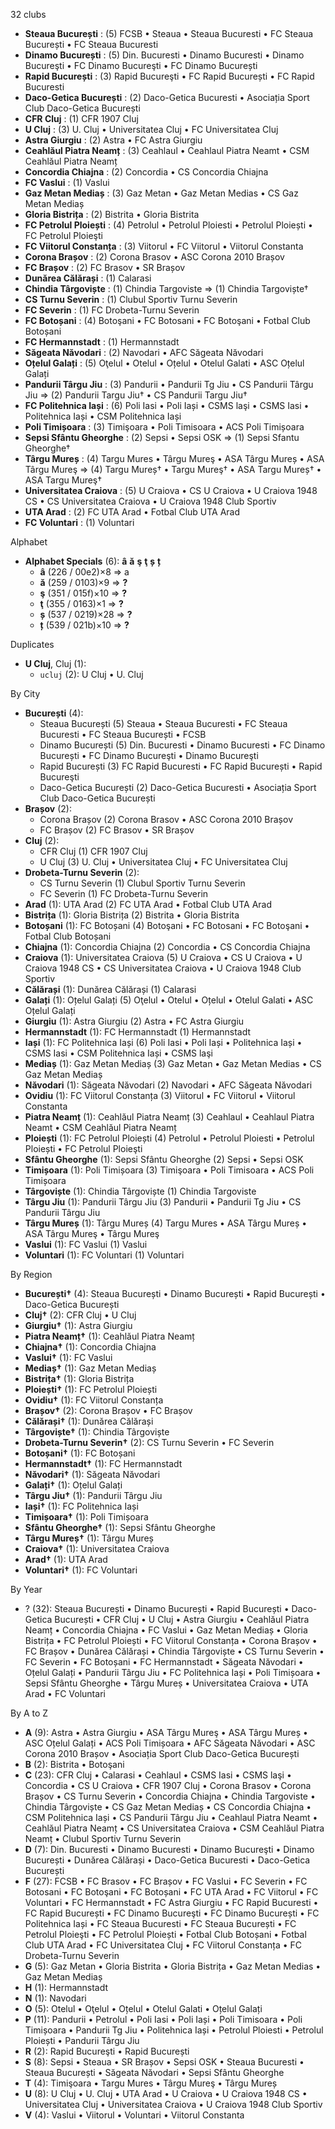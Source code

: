 32 clubs

- **Steaua București** : (5) FCSB • Steaua • Steaua Bucuresti • FC Steaua București • FC Steaua Bucuresti
- **Dinamo București** : (5) Din. Bucuresti • Dinamo Bucuresti • Dinamo Bucureşti • FC Dinamo Bucureşti • FC Dinamo București
- **Rapid București** : (3) Rapid Bucureşti • FC Rapid București • FC Rapid Bucuresti
- **Daco-Getica București** : (2) Daco-Getica Bucuresti • Asociația Sport Club Daco-Getica București
- **CFR Cluj** : (1) CFR 1907 Cluj
- **U Cluj** : (3) U. Cluj • Universitatea Cluj • FC Universitatea Cluj
- **Astra Giurgiu** : (2) Astra • FC Astra Giurgiu
- **Ceahlăul Piatra Neamț** : (3) Ceahlaul • Ceahlaul Piatra Neamt • CSM Ceahlăul Piatra Neamț
- **Concordia Chiajna** : (2) Concordia • CS Concordia Chiajna
- **FC Vaslui** : (1) Vaslui
- **Gaz Metan Mediaș** : (3) Gaz Metan • Gaz Metan Medias • CS Gaz Metan Mediaș
- **Gloria Bistrița** : (2) Bistrita • Gloria Bistrita
- **FC Petrolul Ploiești** : (4) Petrolul • Petrolul Ploiesti • Petrolul Ploiești • FC Petrolul Ploieşti
- **FC Viitorul Constanța** : (3) Viitorul • FC Viitorul • Viitorul Constanta
- **Corona Brașov** : (2) Corona Brasov • ASC Corona 2010 Brașov
- **FC Brașov** : (2) FC Brasov • SR Brașov
- **Dunărea Călărași** : (1) Calarasi
- **Chindia Târgoviște** : (1) Chindia Targoviste => (1) Chindia Targoviște†
- **CS Turnu Severin** : (1) Clubul Sportiv Turnu Severin
- **FC Severin** : (1) FC Drobeta-Turnu Severin
- **FC Botoșani** : (4) Botoşani • FC Botosani • FC Botoşani • Fotbal Club Botoșani
- **FC Hermannstadt** : (1) Hermannstadt
- **Săgeata Năvodari** : (2) Navodari • AFC Săgeata Năvodari
- **Oțelul Galați** : (5) Oţelul • Otelul • Oțelul • Otelul Galati • ASC Oțelul Galați
- **Pandurii Târgu Jiu** : (3) Pandurii • Pandurii Tg Jiu • CS Pandurii Târgu Jiu => (2) Pandurii Targu Jiu† • CS Pandurii Targu Jiu†
- **FC Politehnica Iași** : (6) Poli Iasi • Poli Iași • CSMS laşi • CSMS Iasi • Politehnica Iași • CSM Politehnica Iași
- **Poli Timișoara** : (3) Timişoara • Poli Timisoara • ACS Poli Timișoara
- **Sepsi Sfântu Gheorghe** : (2) Sepsi • Sepsi OSK => (1) Sepsi Sfantu Gheorghe†
- **Târgu Mureș** : (4) Targu Mures • Târgu Mureş • ASA Târgu Mureș • ASA Târgu Mureş => (4) Targu Mureș† • Targu Mureş† • ASA Targu Mureș† • ASA Targu Mureş†
- **Universitatea Craiova** : (5) U Craiova • CS U Craiova • U Craiova 1948 CS • CS Universitatea Craiova • U Craiova 1948 Club Sportiv
- **UTA Arad** : (2) FC UTA Arad • Fotbal Club UTA Arad
- **FC Voluntari** : (1) Voluntari




Alphabet

- **Alphabet Specials** (6):  **â**  **ă**  **ş**  **ţ**  **ș**  **ț** 
  - **â** (226 / 00e2)×8 => a
  - **ă** (259 / 0103)×9 => **?**
  - **ş** (351 / 015f)×10 => **?**
  - **ţ** (355 / 0163)×1 => **?**
  - **ș** (537 / 0219)×28 => **?**
  - **ț** (539 / 021b)×10 => **?**




Duplicates

- **U Cluj**, Cluj (1):
  - `ucluj` (2): U Cluj • U. Cluj




By City

- **București** (4): 
  - Steaua București  (5) Steaua • Steaua Bucuresti • FC Steaua Bucuresti • FC Steaua București • FCSB
  - Dinamo București  (5) Din. Bucuresti • Dinamo Bucuresti • FC Dinamo București • FC Dinamo Bucureşti • Dinamo Bucureşti
  - Rapid București  (3) FC Rapid Bucuresti • FC Rapid București • Rapid Bucureşti
  - Daco-Getica București  (2) Daco-Getica Bucuresti • Asociația Sport Club Daco-Getica București
- **Brașov** (2): 
  - Corona Brașov  (2) Corona Brasov • ASC Corona 2010 Brașov
  - FC Brașov  (2) FC Brasov • SR Brașov
- **Cluj** (2): 
  - CFR Cluj  (1) CFR 1907 Cluj
  - U Cluj  (3) U. Cluj • Universitatea Cluj • FC Universitatea Cluj
- **Drobeta-Turnu Severin** (2): 
  - CS Turnu Severin  (1) Clubul Sportiv Turnu Severin
  - FC Severin  (1) FC Drobeta-Turnu Severin
- **Arad** (1): UTA Arad  (2) FC UTA Arad • Fotbal Club UTA Arad
- **Bistrița** (1): Gloria Bistrița  (2) Bistrita • Gloria Bistrita
- **Botoșani** (1): FC Botoșani  (4) Botoşani • FC Botosani • FC Botoşani • Fotbal Club Botoșani
- **Chiajna** (1): Concordia Chiajna  (2) Concordia • CS Concordia Chiajna
- **Craiova** (1): Universitatea Craiova  (5) U Craiova • CS U Craiova • U Craiova 1948 CS • CS Universitatea Craiova • U Craiova 1948 Club Sportiv
- **Călărași** (1): Dunărea Călărași  (1) Calarasi
- **Galați** (1): Oțelul Galați  (5) Oţelul • Otelul • Oțelul • Otelul Galati • ASC Oțelul Galați
- **Giurgiu** (1): Astra Giurgiu  (2) Astra • FC Astra Giurgiu
- **Hermannstadt** (1): FC Hermannstadt  (1) Hermannstadt
- **Iași** (1): FC Politehnica Iași  (6) Poli Iasi • Poli Iași • Politehnica Iași • CSMS Iasi • CSM Politehnica Iași • CSMS laşi
- **Mediaș** (1): Gaz Metan Mediaș  (3) Gaz Metan • Gaz Metan Medias • CS Gaz Metan Mediaș
- **Năvodari** (1): Săgeata Năvodari  (2) Navodari • AFC Săgeata Năvodari
- **Ovidiu** (1): FC Viitorul Constanța  (3) Viitorul • FC Viitorul • Viitorul Constanta
- **Piatra Neamț** (1): Ceahlăul Piatra Neamț  (3) Ceahlaul • Ceahlaul Piatra Neamt • CSM Ceahlăul Piatra Neamț
- **Ploiești** (1): FC Petrolul Ploiești  (4) Petrolul • Petrolul Ploiesti • Petrolul Ploiești • FC Petrolul Ploieşti
- **Sfântu Gheorghe** (1): Sepsi Sfântu Gheorghe  (2) Sepsi • Sepsi OSK
- **Timișoara** (1): Poli Timișoara  (3) Timişoara • Poli Timisoara • ACS Poli Timișoara
- **Târgoviște** (1): Chindia Târgoviște  (1) Chindia Targoviste
- **Târgu Jiu** (1): Pandurii Târgu Jiu  (3) Pandurii • Pandurii Tg Jiu • CS Pandurii Târgu Jiu
- **Târgu Mureș** (1): Târgu Mureș  (4) Targu Mures • ASA Târgu Mureș • ASA Târgu Mureş • Târgu Mureş
- **Vaslui** (1): FC Vaslui  (1) Vaslui
- **Voluntari** (1): FC Voluntari  (1) Voluntari




By Region

- **București†** (4):   Steaua București • Dinamo București • Rapid București • Daco-Getica București
- **Cluj†** (2):   CFR Cluj • U Cluj
- **Giurgiu†** (1):   Astra Giurgiu
- **Piatra Neamț†** (1):   Ceahlăul Piatra Neamț
- **Chiajna†** (1):   Concordia Chiajna
- **Vaslui†** (1):   FC Vaslui
- **Mediaș†** (1):   Gaz Metan Mediaș
- **Bistrița†** (1):   Gloria Bistrița
- **Ploiești†** (1):   FC Petrolul Ploiești
- **Ovidiu†** (1):   FC Viitorul Constanța
- **Brașov†** (2):   Corona Brașov • FC Brașov
- **Călărași†** (1):   Dunărea Călărași
- **Târgoviște†** (1):   Chindia Târgoviște
- **Drobeta-Turnu Severin†** (2):   CS Turnu Severin • FC Severin
- **Botoșani†** (1):   FC Botoșani
- **Hermannstadt†** (1):   FC Hermannstadt
- **Năvodari†** (1):   Săgeata Năvodari
- **Galați†** (1):   Oțelul Galați
- **Târgu Jiu†** (1):   Pandurii Târgu Jiu
- **Iași†** (1):   FC Politehnica Iași
- **Timișoara†** (1):   Poli Timișoara
- **Sfântu Gheorghe†** (1):   Sepsi Sfântu Gheorghe
- **Târgu Mureș†** (1):   Târgu Mureș
- **Craiova†** (1):   Universitatea Craiova
- **Arad†** (1):   UTA Arad
- **Voluntari†** (1):   FC Voluntari




By Year

- ? (32):   Steaua București • Dinamo București • Rapid București • Daco-Getica București • CFR Cluj • U Cluj • Astra Giurgiu • Ceahlăul Piatra Neamț • Concordia Chiajna • FC Vaslui • Gaz Metan Mediaș • Gloria Bistrița • FC Petrolul Ploiești • FC Viitorul Constanța • Corona Brașov • FC Brașov • Dunărea Călărași • Chindia Târgoviște • CS Turnu Severin • FC Severin • FC Botoșani • FC Hermannstadt • Săgeata Năvodari • Oțelul Galați • Pandurii Târgu Jiu • FC Politehnica Iași • Poli Timișoara • Sepsi Sfântu Gheorghe • Târgu Mureș • Universitatea Craiova • UTA Arad • FC Voluntari






By A to Z

- **A** (9): Astra • Astra Giurgiu • ASA Târgu Mureş • ASA Târgu Mureș • ASC Oțelul Galați • ACS Poli Timișoara • AFC Săgeata Năvodari • ASC Corona 2010 Brașov • Asociația Sport Club Daco-Getica București
- **B** (2): Bistrita • Botoşani
- **C** (23): CFR Cluj • Calarasi • Ceahlaul • CSMS Iasi • CSMS laşi • Concordia • CS U Craiova • CFR 1907 Cluj • Corona Brasov • Corona Brașov • CS Turnu Severin • Concordia Chiajna • Chindia Targoviste • Chindia Târgoviște • CS Gaz Metan Mediaș • CS Concordia Chiajna • CSM Politehnica Iași • CS Pandurii Târgu Jiu • Ceahlaul Piatra Neamt • Ceahlăul Piatra Neamț • CS Universitatea Craiova • CSM Ceahlăul Piatra Neamț • Clubul Sportiv Turnu Severin
- **D** (7): Din. Bucuresti • Dinamo Bucuresti • Dinamo Bucureşti • Dinamo București • Dunărea Călărași • Daco-Getica Bucuresti • Daco-Getica București
- **F** (27): FCSB • FC Brasov • FC Brașov • FC Vaslui • FC Severin • FC Botosani • FC Botoşani • FC Botoșani • FC UTA Arad • FC Viitorul • FC Voluntari • FC Hermannstadt • FC Astra Giurgiu • FC Rapid Bucuresti • FC Rapid București • FC Dinamo Bucureşti • FC Dinamo București • FC Politehnica Iași • FC Steaua Bucuresti • FC Steaua București • FC Petrolul Ploieşti • FC Petrolul Ploiești • Fotbal Club Botoșani • Fotbal Club UTA Arad • FC Universitatea Cluj • FC Viitorul Constanța • FC Drobeta-Turnu Severin
- **G** (5): Gaz Metan • Gloria Bistrita • Gloria Bistrița • Gaz Metan Medias • Gaz Metan Mediaș
- **H** (1): Hermannstadt
- **N** (1): Navodari
- **O** (5): Otelul • Oţelul • Oțelul • Otelul Galati • Oțelul Galați
- **P** (11): Pandurii • Petrolul • Poli Iasi • Poli Iași • Poli Timisoara • Poli Timișoara • Pandurii Tg Jiu • Politehnica Iași • Petrolul Ploiesti • Petrolul Ploiești • Pandurii Târgu Jiu
- **R** (2): Rapid Bucureşti • Rapid București
- **S** (8): Sepsi • Steaua • SR Brașov • Sepsi OSK • Steaua Bucuresti • Steaua București • Săgeata Năvodari • Sepsi Sfântu Gheorghe
- **T** (4): Timişoara • Targu Mures • Târgu Mureş • Târgu Mureș
- **U** (8): U Cluj • U. Cluj • UTA Arad • U Craiova • U Craiova 1948 CS • Universitatea Cluj • Universitatea Craiova • U Craiova 1948 Club Sportiv
- **V** (4): Vaslui • Viitorul • Voluntari • Viitorul Constanta




